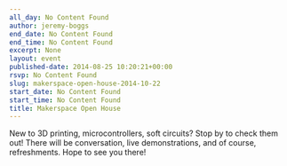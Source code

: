 ```yaml
---
all_day: No Content Found
author: jeremy-boggs
end_date: No Content Found
end_time: No Content Found
excerpt: None
layout: event
published-date: 2014-08-25 10:20:21+00:00
rsvp: No Content Found
slug: makerspace-open-house-2014-10-22
start_date: No Content Found
start_time: No Content Found
title: Makerspace Open House
---
```


New to 3D printing, microcontrollers, soft circuits? Stop by to check them out! There will be conversation, live demonstrations, and of course, refreshments. Hope to see you there!
